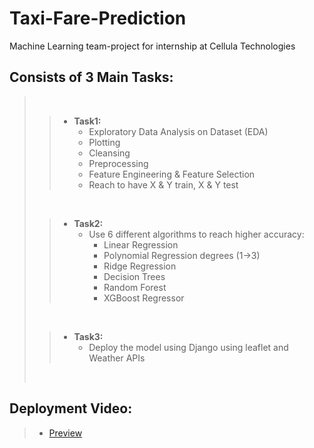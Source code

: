 # Taxi-Fare-Prediction
Machine Learning team-project for internship at Cellula Technologies <br>
## Consists of 3 Main Tasks:
> <br>
> 
> > - **Task1:**
> >   - Exploratory Data Analysis on Dataset (EDA)
> >   - Plotting
> >   - Cleansing
> >   - Preprocessing
> >   - Feature Engineering & Feature Selection
> >   - Reach to have X & Y train, X & Y test
> <br>
>
> > - **Task2:**
> >   - Use 6 different algorithms to reach higher accuracy:
> >     - Linear Regression
> >     - Polynomial Regression degrees (1->3)
> >     - Ridge Regression
> >     - Decision Trees
> >     - Random Forest
> >     - XGBoost Regressor
> 
> <br>
> 
> > - **Task3:**
> >   - Deploy the model using Django using leaflet and Weather APIs
> <br>
>
## Deployment Video:
> - [Preview](https://drive.google.com/file/d/1zgLatt9ztPpJkImQu_Y0GFr0RbnRzdoG/view?usp=drive_link)

